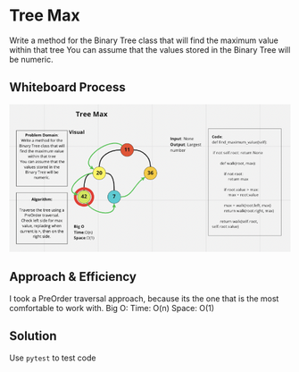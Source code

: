 # Tree Max

Write a method for the Binary Tree class that will
find the maximum value within that tree
 You can assume that the values stored in the Binary Tree will be numeric.


## Whiteboard Process

![challenge13](whiteBoard.png) 

## Approach & Efficiency

I took a PreOrder traversal approach, because its the one that is the most comfortable to work with.
Big O:
Time: O(n)
Space: O(1)

## Solution

Use ```pytest``` to test code
